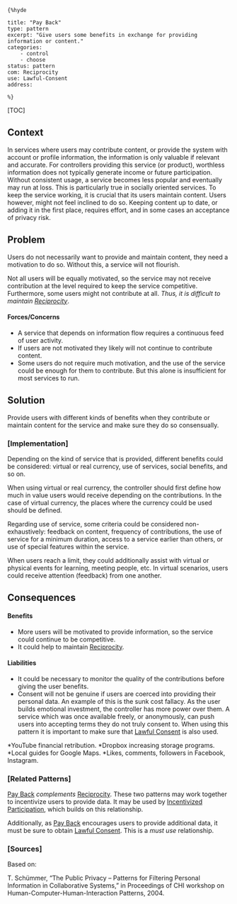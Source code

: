     {%hyde

    title: "Pay Back"
    type: pattern
    excerpt: "Give users some benefits in exchange for providing information or content."
    categories:
        - control
        - choose
    status: pattern
    com: Reciprocity
    use: Lawful-Consent
    address:

    %}

[TOC]

<!--### [Also Known As]-->
<!-- All other names the pattern is known by.-->



## Context
<!-- The situations in which the pattern may apply.-->

In services where users may contribute content, or provide the system with account or profile information, the information is only valuable if relevant and accurate. For controllers providing this service (or product), worthless information does not typically generate income or future participation. Without consistent usage, a service becomes less popular and eventually may run at loss. This is particularly true in socially oriented services. To keep the service working, it is crucial that its users maintain content. Users however, might not feel inclined to do so. Keeping content up to date, or adding it in the first place, requires effort, and in some cases an acceptance of privacy risk.

## Problem
<!-- The problem a pattern addresses, including a list of forces describing why a problem might be difficult to solve.-->

Users do not necessarily want to provide and maintain content, they need a motivation to do so. Without this, a service will not flourish.

Not all users will be equally motivated, so the service may not receive contribution at the level required to keep the service competitive. Furthermore, some users might not contribute at all. _Thus, it is difficult to maintain [Reciprocity](Reciprocity)_.

#### Forces/Concerns
- A service that depends on information flow requires a continuous feed of user activity.
- If users are not motivated they likely will not continue to contribute content.
- Some users do not require much motivation, and the use of the service could be enough for them to contribute. But this alone is insufficient for most services to run.

## Solution
<!-- A concise description of how the pattern addresses the problem.-->

Provide users with different kinds of benefits when they contribute or maintain content for the service and make sure they do so consensually.

<!--### [Structure]-->
<!--A detailed specification of the structural aspects of the pattern. A class diagram if applicable.-->



### [Implementation]
<!--Guidelines for implementing the pattern; code fragments; suggested PETS; policy fragments.-->

Depending on the kind of service that is provided, different benefits could be considered: virtual or real currency, use of services, social benefits, and so on.

When using virtual or real currency, the controller should first define how much in value users would receive depending on the contributions. In the case of virtual currency, the places where the currency could be used should be defined.

Regarding use of service, some criteria could be considered non-exhaustively: feedback on content, frequency of contributions, the use of service for a minimum duration, access to a service earlier than others, or use of special features within the service.

When users reach a limit, they could additionally assist with virtual or physical events for learning, meeting people, etc. In virtual scenarios, users could receive attention (feedback) from one another.

## Consequences
<!--The advantages (benefits) and disadvantages (liabilities) of applying the pattern.-->

#### Benefits
- More users will be motivated to provide information, so the service could continue to be competitive.
- It could help to maintain [Reciprocity](Reciprocity).

#### Liabilities
- It could be necessary to monitor the quality of the contributions before giving the user benefits.
- Consent will not be genuine if users are coerced into providing their personal data. An example of this is the sunk cost fallacy. As the user builds emotional investment, the controller has more power over them. A service which was once available freely, or anonymously, can push users into accepting terms they do not truly consent to. When using this pattern it is important to make sure that [Lawful Consent](Lawful-Consent) is also used.

<!--### [Constraints]-->
<!-- limitations as a consequence of applying the pattern.-->



<!--## Examples-->
<!--Motivational example to see how the pattern is applied.-->


*YouTube financial retribution.
*Dropbox increasing storage programs.
*Local guides for Google Maps.
*Likes, comments, followers in Facebook, Instagram.


<!--### [Known Uses]-->
<!-- Pointers to various applications of the pattern.-->



<!--## See Also-->
<!-- Any pointers to relevant information, not contained in the subfields below.-->



### [Related Patterns]
<!-- Supporting and conflicting patterns-->

[Pay Back](Pay-Back) _complements_ [Reciprocity](Reciprocity). These two patterns may work together to incentivize users to provide data. It may be used by [Incentivized Participation](Incentivized-Participation), which builds on this relationship.

Additionally, as [Pay Back](Pay-Back) encourages users to provide additional data, it must be sure to obtain [Lawful Consent](Lawful-Consent). This is a _must use_ relationship.

### [Sources]
<!-- References to the original source of the pattern.-->

Based on:

T. Schümmer, “The Public Privacy – Patterns for Filtering Personal Information in Collaborative Systems,” in Proceedings of CHI workshop on Human-Computer-Human-Interaction Patterns, 2004.

<!--## General Comments-->
<!-- Separate discussion on the pattern.-->



<!--## Tags-->
<!-- User definable descriptors for additional correlation.-->




